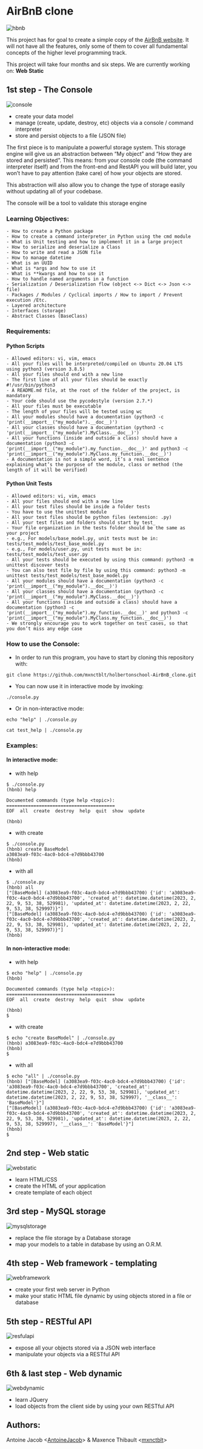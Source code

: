 # AirBnB clone

![hbnb](images/hbnb.png)

This project has for goal to create a simple copy of the [AirBnB website](https://www.airbnb.com/).
It will not have all the features, only some of them to cover all fundamental concepts of the higher level programming track.

This project will take four months and six steps. We are currently working on: __Web Static__


## 1st step - The Console

![console](images/console.png)

- create your data model
- manage (create, update, destroy, etc) objects via a console / command interpreter
- store and persist objects to a file (JSON file)

The first piece is to manipulate a powerful storage system. This storage engine will give us an abstraction between “My object” and “How they are stored and persisted”. This means: from your console code (the command interpreter itself) and from the front-end and RestAPI you will build later, you won’t have to pay attention (take care) of how your objects are stored.

This abstraction will also allow you to change the type of storage easily without updating all of your codebase.

The console will be a tool to validate this storage engine

### Learning Objectives:
    - How to create a Python package
    - How to create a command interpreter in Python using the cmd module
    - What is Unit testing and how to implement it in a large project
    - How to serialize and deserialize a Class
    - How to write and read a JSON file
    - How to manage datetime
    - What is an UUID
    - What is *args and how to use it
    - What is **kwargs and how to use it
    - How to handle named arguments in a function
    - Serialization / Deserialization flow (object <-> Dict <-> Json <-> file)
    - Packages / Modules / Cyclical imports / How to import / Prevent execution /Etc.
    - Layered architecture
    - Interfaces (storage)
    - Abstract Classes (BaseClass)

### Requirements:

#### Python Scripts
    - Allowed editors: vi, vim, emacs
    - All your files will be interpreted/compiled on Ubuntu 20.04 LTS using python3 (version 3.8.5)
	- All your files should end with a new line
	- The first line of all your files should be exactly #!/usr/bin/python3
	- A README.md file, at the root of the folder of the project, is mandatory
	- Your code should use the pycodestyle (version 2.7.*)
	- All your files must be executable
	- The length of your files will be tested using wc
	- All your modules should have a documentation (python3 -c 'print(__import__("my_module").__doc__)')
	- All your classes should have a documentation (python3 -c 'print(__import__("my_module").MyClass.__doc__)')
	- All your functions (inside and outside a class) should have a documentation (python3 -c 'print(__import__("my_module").my_function.__doc__)' and python3 -c 'print(__import__("my_module").MyClass.my_function.__doc__)')
	- A documentation is not a simple word, it’s a real sentence explaining what’s the purpose of the module, class or method (the length of it will be verified)

#### Python Unit Tests
    - Allowed editors: vi, vim, emacs
    - All your files should end with a new line
    - All your test files should be inside a folder tests
    - You have to use the unittest module
    - All your test files should be python files (extension: .py)
    - All your test files and folders should start by test_
    - Your file organization in the tests folder should be the same as your project
    - e.g., For models/base_model.py, unit tests must be in: tests/test_models/test_base_model.py
    - e.g., For models/user.py, unit tests must be in: tests/test_models/test_user.py
    - All your tests should be executed by using this command: python3 -m unittest discover tests
    - You can also test file by file by using this command: python3 -m unittest tests/test_models/test_base_model.py
    - All your modules should have a documentation (python3 -c 'print(__import__("my_module").__doc__)')
    - All your classes should have a documentation (python3 -c 'print(__import__("my_module").MyClass.__doc__)')
    - All your functions (inside and outside a class) should have a documentation (python3 -c 'print(__import__("my_module").my_function.__doc__)' and python3 -c 'print(__import__("my_module").MyClass.my_function.__doc__)')
    - We strongly encourage you to work together on test cases, so that you don’t miss any edge case

### How to use the Console:
- In order to run this program, you have to start by cloning this repository with:

```
git clone https://github.com/mxnctblt/holbertonschool-AirBnB_clone.git
```

- You can now use it in interactive mode by invoking:

```
./console.py
```

- Or in non-interactive mode:

```
echo "help" | ./console.py
```
```
cat test_help | ./console.py
```

### Examples:

#### In interactive mode:

- with help

```
$ ./console.py
(hbnb) help

Documented commands (type help <topic>):
========================================
EOF  all  create  destroy  help  quit  show  update

(hbnb)

```

- with create

```
$ ./console.py
(hbnb) create BaseModel
a3083ea9-f03c-4ac0-bdc4-e7d9bbb43700
(hbnb)
```

- with all

```
$ ./console.py
(hbnb) all
["[BaseModel] (a3083ea9-f03c-4ac0-bdc4-e7d9bbb43700) {'id': 'a3083ea9-f03c-4ac0-bdc4-e7d9bbb43700', 'created_at': datetime.datetime(2023, 2, 22, 9, 53, 38, 529981), 'updated_at': datetime.datetime(2023, 2, 22, 9, 53, 38, 529997)}"]
["[BaseModel] (a3083ea9-f03c-4ac0-bdc4-e7d9bbb43700) {'id': 'a3083ea9-f03c-4ac0-bdc4-e7d9bbb43700', 'created_at': datetime.datetime(2023, 2, 22, 9, 53, 38, 529981), 'updated_at': datetime.datetime(2023, 2, 22, 9, 53, 38, 529997)}"]
(hbnb)
```

#### In non-interactive mode:

- with help

```
$ echo "help" | ./console.py
(hbnb)

Documented commands (type help <topic>):
========================================
EOF  all  create  destroy  help  quit  show  update

(hbnb)
$
```

- with create

```
$ echo "create BaseModel" | ./console.py
(hbnb) a3083ea9-f03c-4ac0-bdc4-e7d9bbb43700
(hbnb)
$
```

- with all

```
$ echo "all" | ./console.py
(hbnb) ["[BaseModel] (a3083ea9-f03c-4ac0-bdc4-e7d9bbb43700) {'id': 'a3083ea9-f03c-4ac0-bdc4-e7d9bbb43700', 'created_at': datetime.datetime(2023, 2, 22, 9, 53, 38, 529981), 'updated_at': datetime.datetime(2023, 2, 22, 9, 53, 38, 529997), '__class__': 'BaseModel'}"]
["[BaseModel] (a3083ea9-f03c-4ac0-bdc4-e7d9bbb43700) {'id': 'a3083ea9-f03c-4ac0-bdc4-e7d9bbb43700', 'created_at': datetime.datetime(2023, 2, 22, 9, 53, 38, 529981), 'updated_at': datetime.datetime(2023, 2, 22, 9, 53, 38, 529997), '__class__': 'BaseModel'}"]
(hbnb)
$
```

## 2nd step - Web static

![webstatic](images/webstatic.png)
- learn HTML/CSS
- create the HTML of your application
- create template of each object

## 3rd step - MySQL storage

![mysqlstorage](images/mysql.png)

- replace the file storage by a Database storage
- map your models to a table in database by using an O.R.M.

## 4th step - Web framework - templating

![webframework](images/webframework.png)

- create your first web server in Python
- make your static HTML file dynamic by using objects stored in a file or database

## 5th step - RESTful API

![resfulapi](images/restfulapi.png)

- expose all your objects stored via a JSON web interface
- manipulate your objects via a RESTful API

## 6th & last step - Web dynamic

![webdynamic](images/webdynamic.png)

- learn JQuery
- load objects from the client side by using your own RESTful API

## Authors:
Antoine Jacob <[AntoineJacob](https://github.com/AntoineJacob)>
& Maxence Thibault <[mxnctblt](https://github.com/mxnctblt)>
